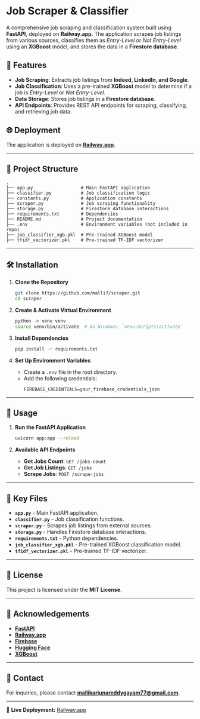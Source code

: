 # Job Scraper & Classifier

A comprehensive job scraping and classification system built using **FastAPI**, deployed on **Railway.app**. The application scrapes job listings from various sources, classifies them as *Entry-Level* or *Not Entry-Level* using an **XGBoost** model, and stores the data in a **Firestore database**.

## 🚀 Features

- **Job Scraping**: Extracts job listings from **Indeed, LinkedIn, and Google**.
- **Job Classification**: Uses a pre-trained **XGBoost** model to determine if a job is *Entry-Level* or *Not Entry-Level*.
- **Data Storage**: Stores job listings in a **Firestore database**.
- **API Endpoints**: Provides REST API endpoints for scraping, classifying, and retrieving job data.

## 🌐 Deployment

The application is deployed on **[Railway.app](https://job-scraper.up.railway.app/)**.

---

## 📁 Project Structure

```plaintext
.
├── app.py                  # Main FastAPI application
├── classifier.py           # Job classification logic
├── constants.py            # Application constants
├── scraper.py              # Job scraping functionality
├── storage.py              # Firestore database interactions
├── requirements.txt        # Dependencies
├── README.md               # Project documentation
├── .env                    # Environment variables (not included in repo)
├── job_classifier_xgb.pkl  # Pre-trained XGBoost model
├── tfidf_vectorizer.pkl    # Pre-trained TF-IDF vectorizer
```

---

## 🛠 Installation

1. **Clone the Repository**
   ```sh
   git clone https://github.com/malli7/scraper.git
   cd scraper
   ```

2. **Create & Activate Virtual Environment**
   ```sh
   python -m venv venv
   source venv/bin/activate  # On Windows: `venv\Scripts\activate`
   ```

3. **Install Dependencies**
   ```sh
   pip install -r requirements.txt
   ```

4. **Set Up Environment Variables**
   - Create a `.env` file in the root directory.
   - Add the following credentials:
     ```env
     FIREBASE_CREDENTIALS=your_firebase_credentials_json
     ```

---

## 🚀 Usage

1. **Run the FastAPI Application**
   ```sh
   uvicorn app:app --reload
   ```

2. **Available API Endpoints**
   - **Get Jobs Count**: `GET /jobs-count`
   - **Get Job Listings**: `GET /jobs`
   - **Scrape Jobs**: `POST /scrape-jobs`

---

## 📂 Key Files

- **`app.py`** - Main FastAPI application.
- **`classifier.py`** - Job classification functions.
- **`scraper.py`** - Scrapes job listings from external sources.
- **`storage.py`** - Handles Firestore database interactions.
- **`requirements.txt`** - Python dependencies.
- **`job_classifier_xgb.pkl`** - Pre-trained XGBoost classification model.
- **`tfidf_vectorizer.pkl`** - Pre-trained TF-IDF vectorizer.

---

## 📜 License

This project is licensed under the **MIT License**.

---

## 🙌 Acknowledgements

- **[FastAPI](https://fastapi.tiangolo.com/)**
- **[Railway.app](https://railway.app/)**
- **[Firebase](https://firebase.google.com/)**
- **[Hugging Face](https://huggingface.co/)**
- **[XGBoost](https://xgboost.readthedocs.io/)**

---

## 📧 Contact

For inquiries, please contact **[mallikarjunareddygayam77@gmail.com](mailto:mallikarjunareddygayam77@gmail.com)**.

---

🚀 **Live Deployment:** [Railway.app](https://job-scraper.up.railway.app/)

